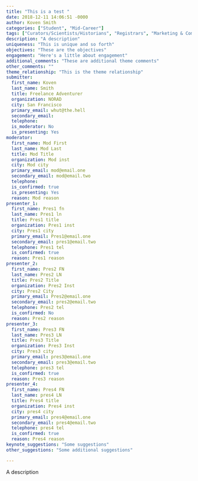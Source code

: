 ```yaml
---
title: "This is a test "
date: 2018-12-11 14:06:51 -0000
author: Koven Smith
categories: ["Student", "Mid-Career"]
tags: ["Curators/Scientists/Historians", "Registrars", "Marketing & Communications (Including Social Media)" ]
description: "A description"
uniqueness: "This is unique and so forth"
objectives: "These are the objectives"
engagement: "Here's a little about engagement"
additional_comments: "These are additional theme comments"
other_comments: ""
theme_relationship: "This is the theme relationship"
submitter:
  first_name: Koven
  last_name: Smith
  title: Freelance Adventurer
  organization: NORAD
  city: San Francisco
  primary_email: whut@the.hell
  secondary_email: 
  telephone: 
  is_moderator: No
  is_presenting: Yes
moderator:
  first_name: Mod First
  last_name: Mod Last
  title: Mod Title
  organization: Mod inst
  city: Mod city
  primary_email: mod@email.one
  secondary_email: mod@email.two
  telephone: 
  is_confirmed: true
  is_presenting: Yes
  reason: Mod reason
presenter_1:
  first_name: Pres1 fn
  last_name: Pres1 ln
  title: Pres1 title
  organization: Pres1 inst
  city: Pres1 city
  primary_email: Pres1@email.one
  secondary_email: pres1@email.two
  telephone: Pres1 tel
  is_confirmed: true
  reason: Pres1 reason
presenter_2:
  first_name: Pres2 FN
  last_name: Pres2 LN
  title: Pres2 Title
  organization: Pres2 Inst
  city: Pres2 City
  primary_email: Pres2@email.one
  secondary_email: pres2@email.two
  telephone: Pres2 tel
  is_confirmed: No
  reason: Pres2 reason
presenter_3:
  first_name: Pres3 FN
  last_name: Pres3 LN
  title: Pres3 Title
  organization: Pres3 Inst
  city: Pres3 city
  primary_email: pres3@email.one
  secondary_email: pres3@email.two
  telephone: pres3 tel
  is_confirmed: true
  reason: Pres3 reason
presenter_4:
  first_name: Pres4 FN
  last_name: pres4 LN
  title: Pres4 title
  organization: Pres4 inst
  city: pres4 city
  primary_email: pres4@email.one
  secondary_email: pres4@email.two
  telephone: pres4 tel
  is_confirmed: true
  reason: Pres4 reason
keynote_suggestions: "Some suggestions"
other_suggestions: "Some additional suggestions"

---
```

A description
